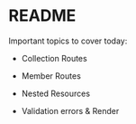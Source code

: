 # README

Important topics to cover today:

* Collection Routes

* Member Routes

* Nested Resources

* Validation errors & Render
